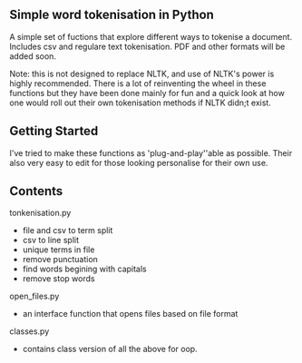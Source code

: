 ## Simple word tokenisation in Python

A simple set of fuctions that explore different ways to tokenise a document. Includes csv and regulare text tokenisation. PDF and other formats will be added soon. 

Note: this is not designed to replace NLTK, and use of NLTK's power is highly recommended. There is a lot of reinventing the wheel in these functions but they have been done mainly for fun and a quick look at how one would roll out their own tokenisation methods if NLTK didn;t exist. 

## Getting Started

I've tried to make these functions as 'plug-and-play''able as possible. Their also very easy to edit for those looking personalise for their own use. 


## Contents

tonkenisation.py

- file and csv to term split
- csv to line split
- unique terms in file
- remove punctuation 
- find words begining with capitals
- remove stop words



open_files.py 

- an interface function that opens files based on file format 
 


classes.py

- contains class version of all the above for oop. 